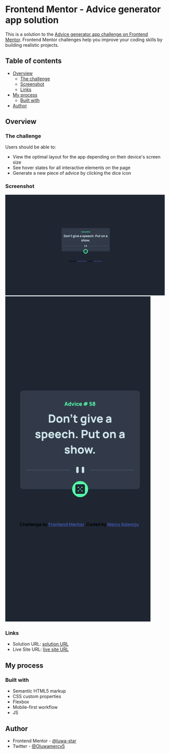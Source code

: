 # Frontend Mentor - Advice generator app solution

This is a solution to the [Advice generator app challenge on Frontend Mentor](https://www.frontendmentor.io/challenges/advice-generator-app-QdUG-13db). Frontend Mentor challenges help you improve your coding skills by building realistic projects.

## Table of contents

- [Overview](#overview)
  - [The challenge](#the-challenge)
  - [Screenshot](#screenshot)
  - [Links](#links)
- [My process](#my-process)
  - [Built with](#built-with)
- [Author](#author)

## Overview

### The challenge

Users should be able to:

- View the optimal layout for the app depending on their device's screen size
- See hover states for all interactive elements on the page
- Generate a new piece of advice by clicking the dice icon

### Screenshot

![](./screenshot/advice-desktop.png)
![](./screenshot/advice-mobile.png)

### Links

- Solution URL: [solution URL](https://github.com/luwa-star/advice-generator-app.git)
- Live Site URL: [live site URL](https://your-live-site-url.com)

## My process

### Built with

- Semantic HTML5 markup
- CSS custom properties
- Flexbox
- Mobile-first workflow
- JS

## Author

- Frontend Mentor - [@luwa-star](https://www.frontendmentor.io/profile/luwa-star)
- Twitter - [@Oluwamercy5](https://www.twitter.com/Oluwamercy5)
